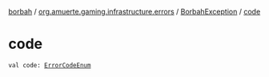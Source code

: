[borbah](../../index.md) / [org.amuerte.gaming.infrastructure.errors](../index.md) / [BorbahException](index.md) / [code](./code.md)

# code

`val code: `[`ErrorCodeEnum`](../-error-code-enum/index.md)